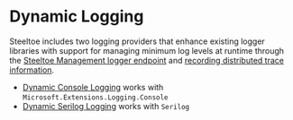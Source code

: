 # Dynamic Logging

Steeltoe includes two logging providers that enhance existing logger libraries with support for managing minimum log levels at runtime through the [Steeltoe Management logger endpoint](../management/loggers.md) and [recording distributed trace information](../tracing/index.md#log-correlation).

* [Dynamic Console Logging](./dynamic-console-logging.md) works with `Microsoft.Extensions.Logging.Console`
* [Dynamic Serilog Logging](./dynamic-serilog-logging.md) works with `Serilog`
